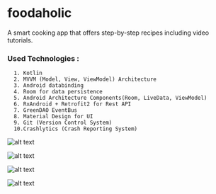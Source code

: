 # foodaholic
A smart cooking app that offers step-by-step recipes including video tutorials.

### Used Technologies :
      1. Kotlin
      2. MVVM (Model, View, ViewModel) Architecture
      3. Android databinding
      4. Room for data persistence
      5. Android Architecture Components(Room, LiveData, ViewModel)
      6. RxAndroid + Retrofit2 for Rest API
      7. GreenDAO EventBus
      8. Material Design for UI
      9. Git (Version Control System)
      10.Crashlytics (Crash Reporting System)


![alt text](https://github.com/nyinyihtunlwin/foodaholic/blob/master/app/screenshots/Screenshot_2019-01-18-11-01-09-626_com.nyinyihtunlwin.projects.foodaholic.png)

![alt text](https://github.com/nyinyihtunlwin/foodaholic/blob/master/app/screenshots/Screenshot_2019-01-18-11-01-36-580_com.nyinyihtunlwin.projects.foodaholic.png)

![alt text](https://github.com/nyinyihtunlwin/foodaholic/blob/master/app/screenshots/Screenshot_2019-01-18-11-02-32-345_com.nyinyihtunlwin.projects.foodaholic.png)

![alt text](https://github.com/nyinyihtunlwin/foodaholic/blob/master/app/screenshots/Screenshot_2019-01-18-11-03-04-257_com.nyinyihtunlwin.projects.foodaholic.png)
